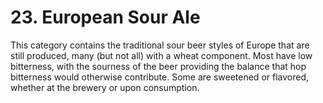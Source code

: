 # 23. European Sour Ale

This category contains the traditional sour beer styles of Europe that are still produced, many (but not all) with a wheat component. Most have low bitterness, with the sourness of the beer providing the balance that hop bitterness would otherwise contribute. Some are sweetened or flavored, whether at the brewery or upon consumption.